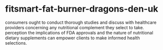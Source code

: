 # fitsmart-fat-burner-dragons-den-uk
consumers ought to conduct thorough studies and discuss with healthcare providers concerning any nutritional complement they select to take. perception the implications of FDA approvals and the nature of nutritional dietary supplements can empower clients to make informed health selections.
